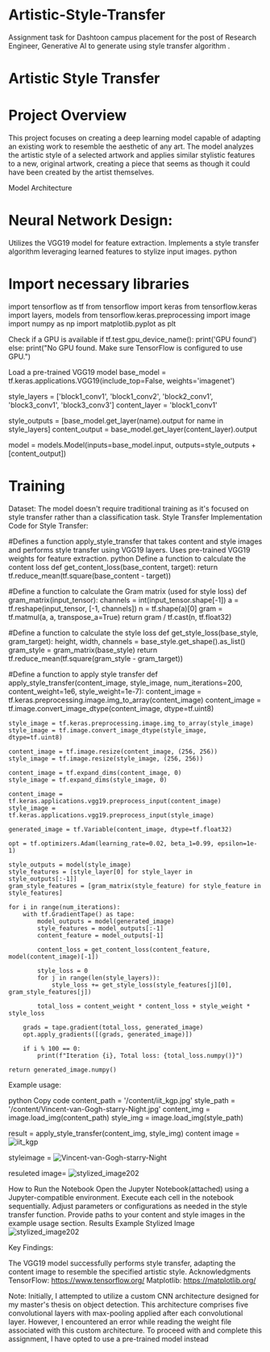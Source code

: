 # Artistic-Style-Transfer
Assignment task for Dashtoon campus placement for the post of Research Engineer, Generative AI to generate using style transfer algorithm .  
# Artistic Style Transfer
# Project Overview
This project focuses on creating a deep learning model capable of adapting an existing work to resemble the aesthetic of any art. The model analyzes the artistic style of a selected artwork and applies similar stylistic features to a new, original artwork, creating a piece that seems as though it could have been created by the artist themselves.

Model Architecture
# Neural Network Design:
Utilizes the VGG19 model for feature extraction.
Implements a style transfer algorithm leveraging learned features to stylize input images.
python

# Import necessary libraries
import tensorflow as tf
from tensorflow import keras
from tensorflow.keras import layers, models
from tensorflow.keras.preprocessing import image
import numpy as np
import matplotlib.pyplot as plt

Check if a GPU is available
if tf.test.gpu_device_name():
    print('GPU found')
else:
    print("No GPU found. Make sure TensorFlow is configured to use GPU.")

Load a pre-trained VGG19 model
base_model = tf.keras.applications.VGG19(include_top=False, weights='imagenet')

style_layers = ['block1_conv1', 'block1_conv2', 'block2_conv1', 'block3_conv1', 'block3_conv3']
content_layer = 'block1_conv1'

style_outputs = [base_model.get_layer(name).output for name in style_layers]
content_output = base_model.get_layer(content_layer).output

model = models.Model(inputs=base_model.input, outputs=style_outputs + [content_output])

# Training
Dataset:
The model doesn't require traditional training as it's focused on style transfer rather than a classification task.
Style Transfer Implementation
Code for Style Transfer:

#Defines a function apply_style_transfer that takes content and style images and performs style transfer using VGG19 layers.
Uses pre-trained VGG19 weights for feature extraction.
python
Define a function to calculate the content loss
def get_content_loss(base_content, target):
    return tf.reduce_mean(tf.square(base_content - target))

#Define a function to calculate the Gram matrix (used for style loss)
def gram_matrix(input_tensor):
    channels = int(input_tensor.shape[-1])
    a = tf.reshape(input_tensor, [-1, channels])
    n = tf.shape(a)[0]
    gram = tf.matmul(a, a, transpose_a=True)
    return gram / tf.cast(n, tf.float32)

#Define a function to calculate the style loss
def get_style_loss(base_style, gram_target):
    height, width, channels = base_style.get_shape().as_list()
    gram_style = gram_matrix(base_style)
    return tf.reduce_mean(tf.square(gram_style - gram_target))

#Define a function to apply style transfer
def apply_style_transfer(content_image, style_image, num_iterations=200, content_weight=1e6, style_weight=1e-7):
    content_image = tf.keras.preprocessing.image.img_to_array(content_image)
    content_image = tf.image.convert_image_dtype(content_image, dtype=tf.uint8)

    style_image = tf.keras.preprocessing.image.img_to_array(style_image)
    style_image = tf.image.convert_image_dtype(style_image, dtype=tf.uint8)

    content_image = tf.image.resize(content_image, (256, 256))
    style_image = tf.image.resize(style_image, (256, 256))

    content_image = tf.expand_dims(content_image, 0)
    style_image = tf.expand_dims(style_image, 0)

    content_image = tf.keras.applications.vgg19.preprocess_input(content_image)
    style_image = tf.keras.applications.vgg19.preprocess_input(style_image)

    generated_image = tf.Variable(content_image, dtype=tf.float32)

    opt = tf.optimizers.Adam(learning_rate=0.02, beta_1=0.99, epsilon=1e-1)

    style_outputs = model(style_image)
    style_features = [style_layer[0] for style_layer in style_outputs[:-1]]
    gram_style_features = [gram_matrix(style_feature) for style_feature in style_features]

    for i in range(num_iterations):
        with tf.GradientTape() as tape:
            model_outputs = model(generated_image)
            style_features = model_outputs[:-1]
            content_feature = model_outputs[-1]

            content_loss = get_content_loss(content_feature, model(content_image)[-1])

            style_loss = 0
            for j in range(len(style_layers)):
                style_loss += get_style_loss(style_features[j][0], gram_style_features[j])

            total_loss = content_weight * content_loss + style_weight * style_loss

        grads = tape.gradient(total_loss, generated_image)
        opt.apply_gradients([(grads, generated_image)])

        if i % 100 == 0:
            print(f"Iteration {i}, Total loss: {total_loss.numpy()}")

    return generated_image.numpy()
Example usage:

python
Copy code
content_path = '/content/iit_kgp.jpg'
style_path = '/content/Vincent-van-Gogh-starry-Night.jpg'
content_img = image.load_img(content_path)
style_img = image.load_img(style_path)

result = apply_style_transfer(content_img, style_img)
content image = ![iit_kgp](https://github.com/ankitdhadave/Artistic-Style-Transfer/assets/127585274/8fa06d4a-4fb2-491b-831b-3727ae8f1dab)

styleimage = ![Vincent-van-Gogh-starry-Night](https://github.com/ankitdhadave/Artistic-Style-Transfer/assets/127585274/b1b44b50-f2f4-4c2e-b9b4-e42da8d29e45)

resuleted image= ![stylized_image202](https://github.com/ankitdhadave/Artistic-Style-Transfer/assets/127585274/8535ed7c-9b11-4ed9-87bd-2c9defa98e27)

How to Run the Notebook
Open the Jupyter Notebook(attached) using a Jupyter-compatible environment.
Execute each cell in the notebook sequentially.
Adjust parameters or configurations as needed in the style transfer function.
Provide paths to your content and style images in the example usage section.
Results
Example Stylized Image ![stylized_image202](https://github.com/ankitdhadave/Artistic-Style-Transfer/assets/127585274/5145bafc-1405-4fc8-9e08-9eb2c6e9557b)


Key Findings:

The VGG19 model successfully performs style transfer, adapting the content image to resemble the specified artistic style.
Acknowledgments
TensorFlow: https://www.tensorflow.org/
Matplotlib: https://matplotlib.org/

Note: Initially, I attempted to utilize a custom CNN architecture designed for my master's thesis on object detection. This architecture comprises five convolutional layers with max-pooling applied after each convolutional layer. However, I encountered an error while reading the weight file associated with this custom architecture. To proceed with and complete this assignment, I have opted to use a pre-trained model instead 
